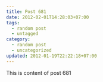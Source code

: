 ```yaml
---
title: Post 681
date: 2012-02-01T14:28:03+07:00
tags:
  - random post
  - untagged
category:
  - random post
  - uncategorized
updated: 2012-01-19T22:22:18+07:00
---
```

This is content of post 681